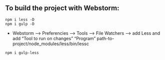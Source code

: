 ## To build the project with Webstorm:

```
npm i less -D
npm i gulp -D
```

* Webstorm --> Preferencies --> Tools --> File Watchers --> 
add Less and add “Tool to run on changes” “Program” path-to-project/node_modules/less/bin/lessc

```
npm i gulp-less
```
